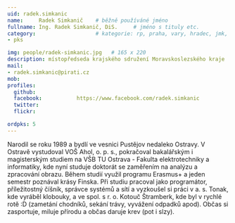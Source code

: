 ```yaml
---
uid: radek.simkanic
name:     Radek Simkanič  	# běžně používáné jméno
fullname: Ing. Radek Simkanič, DiS.  	# jméno s tituly etc.
category:                 	# kategorie: rp, praha, vary, hradec, jmk, senat
- pks

img: people/radek-simkanic.jpg   # 165 x 220
description: místopředseda krajského sdružení Moravskoslezského kraje           	# kratký popis, max 160 znaků
mail:
- radek.simkanic@pirati.cz
mob:			  
profiles:
  github:                 
  facebook: 		  https://www.facebook.com/radek.simkanic
  twitter: 		  
  flickr: 

ordpks: 5
---
```


Narodil se roku 1989 a bydlí ve vesnici Pustějov nedaleko Ostravy. V Ostravě vystudoval VOŠ Ahol, o. p. s., pokračoval bakalářským i magisterským studiem na VŠB TU Ostrava - Fakulta elektrotechniky a informatiky, kde nyní studuje doktorát se zaměřením na analýzu a zpracování obrazu. Během studií využil programu Erasmus+ a jeden semestr poznával krásy Finska. Při studiu pracoval jako programátor, příležitostný číšník, správce systémů a sítí a vyzkoušel si práci v a. s. Tonak, kde vyráběl klobouky, a ve spol. s r. o. Kotouč Štramberk, kde byl v rychlé rotě :D (zametání chodníků, sekání trávy, vyvážení odpadků apod). Občas si zasportuje, miluje přírodu a občas daruje krev (pot i slzy).


